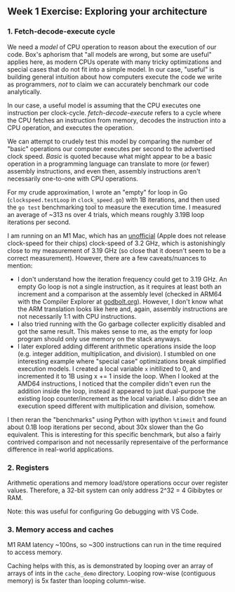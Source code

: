## Week 1 Exercise: Exploring your architecture

### 1. Fetch-decode-execute cycle

We need a *model* of CPU operation to reason about the execution of our code. Box's aphorism that "all models are wrong, but some are useful" applies here, as modern CPUs operate with many tricky optimizations and special cases that do not fit into a simple model. In our case, "useful" is building general intuition about how computers execute the code we write as programmers, *not* to claim we can accurately benchmark our code analytically.  

In our case, a useful model is assuming that the CPU executes one instruction per clock-cycle. *fetch-decode-execute* refers to a cycle where the CPU fetches an instruction from memory, decodes the instruction into a CPU operation, and executes the operation. 

We can attempt to crudely test this model by comparing the number of "basic" operations our computer executes per second to the advertised clock speed. *Basic* is quoted because what might appear to be a basic operation in a programming language can translate to more (or fewer) assembly instructions, and even then, assembly instructions aren't necessarily one-to-one with CPU operations. 

For my crude approximation, I wrote an "empty" for loop in Go (`clockspeed.testLoop` in `clock_speed.go`) with 1B iterations, and then used the `go test` benchmarking tool to measure the execution time. I measured an average of ~313 ns over 4 trials, which means roughly 3.19B loop iterations per second.

I am running on an M1 Mac, which has an [unofficial](https://www.anandtech.com/show/16252/mac-mini-apple-m1-tested) (Apple does not release clock-speed for their chips) clock-speed of 3.2 GHz, which is astonishingly close to my measurement of 3.19 GHz (so close that it doesn't seem to be a correct measurement). However, there are a few caveats/nuances to mention: 
- I don't understand how the iteration frequency could get to 3.19 GHz. An empty Go loop is not a single instruction, as it requires at least both an increment and a comparison at the assembly level (checked in ARM64 with the Compiler Explorer at [godbolt.org](https://godbolt.org/)). However, I don't know what the ARM translation looks like here and, again, assembly instructions are not necessarily 1:1 with CPU instructions.
- I also tried running with the Go garbage collecter explicitly disabled and got the same result. This makes sense to me, as the empty for loop program should only use memory on the stack anyways.
- I later explored adding different arithmetic operations inside the loop (e.g. integer addition, multiplication, and division). I stumbled on one interesting example where "special case" optimizations break simplified execution models. I created a local variable `x` initilized to 0, and incremented it to 1B using x += 1 inside the loop. When I looked at the AMD64 instructions, I noticed that the compiler didn't even run the addition inside the loop, instead it appeared to just dual-purpose the existing loop counter/increment as the local variable. I also didn't see an execution speed different with multiplication and division, somehow. 

I then reran the "benchmarks" using Python with ipython `%timeit` and found about 0.1B loop iterations per second, about 30x slower than the Go equivalent. This is interesting for this specific benchmark, but also a fairly contrived comparison and not necessarily representaive of the performance difference in real-world applications. 

### 2. Registers

Arithmetic operations and memory load/store operations occur over register values. Therefore, a 32-bit system can only address 2^32 = 4 Gibibytes or RAM. 

Note: this was useful for configuring Go debugging with VS Code.

### 3. Memory access and caches

M1 RAM latency ~100ns, so ~300 instructions can run in the time required to access memory. 

Caching helps with this, as is demonstrated by looping over an array of arrays of ints in the `cache_demo` directory. Looping row-wise (contiguous memory) is 5x faster than looping column-wise. 